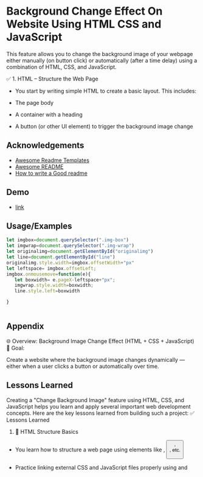 
#  Background Change Effect On Website Using HTML CSS and JavaScript

This feature allows you to change the background image of your webpage either manually (on button click) or automatically (after a time delay) using a combination of HTML, CSS, and JavaScript.

✅ 1. HTML – Structure the Web Page

* You start by writing simple HTML to create a basic layout. This includes:

* The page body

* A container with a heading

* A button (or other UI element) to trigger the background image change

## Acknowledgements

 - [Awesome Readme Templates](https://awesomeopensource.com/project/elangosundar/awesome-README-templates)
 - [Awesome README](https://github.com/matiassingers/awesome-readme)
 - [How to write a Good readme](https://bulldogjob.com/news/449-how-to-write-a-good-readme-for-your-github-project)


## Demo

* [link](https://drive.google.com/file/d/117Al-37ztHIBmnudGL_IwWH2Zv1cXxYm/view?usp)


## Usage/Examples

```javascript
let imgbox=document.querySelector(".img-box") 
let imgwrap=document.querySelector(".img-wrap")
let originalimg=document.getElementById("originalimg")
let line=document.getElementById("line")
originalimg.style.width=imgbox.offsetWidth+"px" 
let leftspace= imgbox.offsetLeft;
imgbox.onmousemove=function(e){
   let boxwidth= e.pageX-leftspace+"px";
   imgwrap.style.width=boxwidth;
   line.style.left=boxwidth

}



```


## Appendix
🌐 Overview: Background Image Change Effect (HTML + CSS + JavaScript)
🎯 Goal:

Create a website where the background image changes dynamically — either when a user clicks a button or automatically over time.




## Lessons Learned

Creating a "Change Background Image" feature using HTML, CSS, and JavaScript helps you learn and apply several important web development concepts. Here are the key lessons learned from building such a project:
✅ Lessons Learned
1. 🧱 HTML Structure Basics

* You learn how to structure a web page using elements like <body>, <button>, <div>, etc.

* Practice linking external CSS and JavaScript files properly using <link> and <script> tags.


